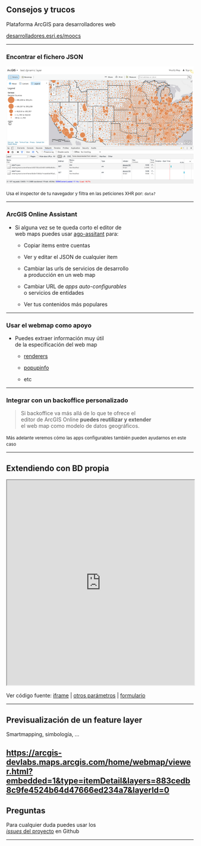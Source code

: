 <!-- .slide: class="title" -->

## Consejos y trucos
Plataforma ArcGIS para desarrolladores web

[desarrolladores.esri.es/moocs](http://desarrolladores.esri.es/moocs)

---

<!-- .slide: class="section" -->

### Encontrar el fichero JSON

![inspector](images/inspector.png)

<small>Usa el inspector de tu navegador y filtra en las peticiones XHR por: `data?`</small>

---

<!-- .slide: class="section" -->

### ArcGIS Online Assistant

* Si alguna vez se te queda corto el editor de<br>
  web maps puedes usar [ago-assitant](https://github.com/Esri/ago-assistant) para:

  * Copiar items entre cuentas

  * Ver y editar el JSON de cualquier item

  * Cambiar las urls de servicios de desarrollo <br>a producción en un web map

  * Cambiar URL de *apps auto-configurables* <br>o servicios de entidades

  * Ver tus contenidos más populares

---

<!-- .slide: class="section" -->

### Usar el webmap como apoyo

* Puedes extraer información muy útil <br>
  de la especificación del web map

  * [renderers](https://www.arcgis.com/sharing/rest/content/items/596c4a99ac4b4913badfe5bff541a87f/data?f=json)

  * [popupinfo](https://www.arcgis.com/sharing/rest/content/items/596c4a99ac4b4913badfe5bff541a87f/data?f=json)

  * etc


---

<!-- .slide: class="section" -->

### Integrar con un backoffice personalizado

> Si backoffice va más allá de lo que te ofrece el <br>
editor de ArcGIS Online **puedes reutilizar y extender**<br>
el web map como modelo de datos geográficos.

<small>Más adelante veremos cómo las apps configurables también pueden ayudarnos en este caso</small>

---

<!-- .slide: class="section" -->

## Extendiendo con BD propia

<iframe src="https://esri-es.github.io/webmap-extension-panel-sample/" style="width:100%;height:550px"></iframe>

Ver código fuente: [iframe](https://github.com/esri-es/moocs/blob/gh-pages/plataforma-arcgis/desarrolladores-web/web-maps/consejos-y-trucos/custom-panel/panel-extension.html#L53) | [otros parámetros](https://github.com/esri-es/moocs/blob/gh-pages/plataforma-arcgis/desarrolladores-web/web-maps/consejos-y-trucos/custom-panel/panel-params.html) | [formulario](https://github.com/esri-es/moocs/blob/gh-pages/plataforma-arcgis/desarrolladores-web/web-maps/consejos-y-trucos/custom-panel/panel-extension-form.html#L23)

---

<!-- .slide: class="section" -->

## Previsualización de un feature layer

Smartmapping, simbología, ...

https://arcgis-devlabs.maps.arcgis.com/home/webmap/viewer.html?embedded=1&type=itemDetail&layers=883cedb8c9fe4524b64d47666ed234a7&layerId=0
---

<!-- .slide: class="questions centered" -->

## Preguntas

Para cualquier duda puedes usar los <br>[*issues* del proyecto](https://github.com/esri-es/moocs/issues) en Github

---


<!-- .slide: class="end" -->
